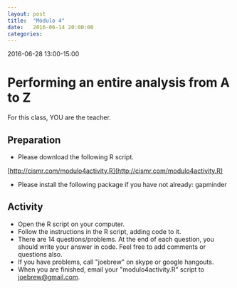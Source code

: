 ```yaml
---
layout: post
title:  "Módulo 4"
date:   2016-06-14 20:00:00
categories: 
---
```


2016-06-28 13:00-15:00

# Performing an entire analysis from A to Z

For this class, YOU are the teacher. 

## Preparation

- Please download the following R script.

[http://cismr.com/modulo4activity.R](http://cismr.com/modulo4activity.R)

- Please install the following package if you have not already: gapminder

## Activity

- Open the R script on your computer.
- Follow the instructions in the R script, adding code to it.
- There are 14 questions/problems. At the end of each question, you should write your answer in code. Feel free to add comments or questions also.
- If you have problems, call "joebrew" on skype or google hangouts.
- When you are finished, email your "modulo4activity.R" script to joebrew@gmail.com.